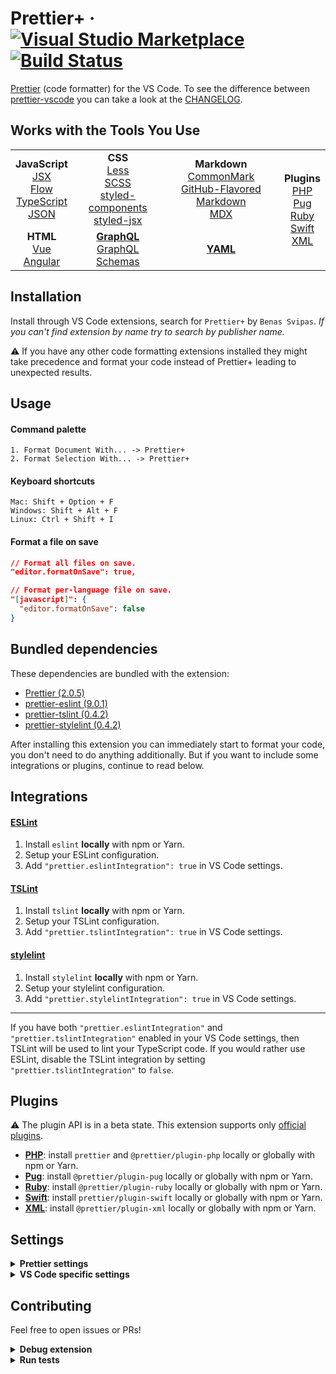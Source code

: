 # Prettier+ &middot; [![Visual Studio Marketplace](https://img.shields.io/visual-studio-marketplace/v/svipas.prettier-plus.svg)](https://marketplace.visualstudio.com/items?itemName=svipas.prettier-plus) [![Build Status](https://dev.azure.com/svipas/svipas/_apis/build/status/svipas.vscode-prettier-plus?branchName=master)](https://dev.azure.com/svipas/svipas/_build/latest?definitionId=4&branchName=master)

[Prettier](https://prettier.io) (code formatter) for the VS Code. To see the difference between [prettier-vscode](https://github.com/prettier/prettier-vscode) you can take a look at the [CHANGELOG](https://github.com/svipas/vscode-prettier-plus/blob/master/CHANGELOG.md).

## Works with the Tools You Use

<table>
  <tr align="center">
    <td>
      <strong>JavaScript</strong>
      <br />
      <a href="https://facebook.github.io/jsx">JSX</a>
      <br />
      <a href="https://flow.org">Flow</a>
      <br />
      <a href="https://www.typescriptlang.org">TypeScript</a>
      <br />
      <a href="https://json.org">JSON</a>
    </td>
    <td>
      <strong>CSS</strong>
      <br />
      <a href="http://lesscss.org">Less</a>
      <br />
      <a href="https://sass-lang.com">SCSS</a>
      <br />
      <a href="https://styled-components.com">styled-components</a>
      <br />
      <a href="https://github.com/zeit/styled-jsx">styled-jsx</a>
    </td>
    <td>
      <strong>Markdown</strong>
      <br />
      <a href="https://commonmark.org">CommonMark</a>
      <br />
      <a href="https://github.github.com/gfm">GitHub-Flavored Markdown</a>
      <br />
      <a href="https://mdxjs.com">MDX</a>
    </td>
    <td rowspan="2">
      <strong>Plugins</strong>
      <br />
      <a href="https://github.com/prettier/plugin-php">PHP</a>
      <br />
      <a href="https://github.com/prettier/plugin-pug">Pug</a>
      <br />
      <a href="https://github.com/prettier/plugin-ruby">Ruby</a>
      <br />
      <a href="https://github.com/prettier/plugin-swift">Swift</a>
      <br />
      <a href="https://github.com/prettier/plugin-xml">XML</a>
    </td>
  </tr>
  <tr align="center">
    <td>
      <strong>HTML</strong>
      <br />
      <a href="https://vuejs.org">Vue</a>
      <br />
      <a href="https://angular.io">Angular</a>
    </td>
    <td>
      <strong><a href="https://graphql.org">GraphQL</a></strong>
      <br />
      <a href="https://graphql.org/learn/schema">GraphQL Schemas</a>
    </td>
    <td>
      <strong><a href="https://yaml.org">YAML</a></strong>
    </td>
  </tr>
</table>

## Installation

Install through VS Code extensions, search for `Prettier+` by `Benas Svipas`. _If you can't find extension by name try to search by publisher name._

&#x26a0; If you have any other code formatting extensions installed they might take precedence and format your code instead of Prettier+ leading to unexpected results.

## Usage

#### Command palette

```
1. Format Document With... -> Prettier+
2. Format Selection With... -> Prettier+
```

#### Keyboard shortcuts

```
Mac: Shift + Option + F
Windows: Shift + Alt + F
Linux: Ctrl + Shift + I
```

#### Format a file on save

```json
// Format all files on save.
"editor.formatOnSave": true,

// Format per-language file on save.
"[javascript]": {
  "editor.formatOnSave": false
}
```

## Bundled dependencies

These dependencies are bundled with the extension:

- [Prettier (2.0.5)](https://github.com/prettier/prettier)
- [prettier-eslint (9.0.1)](https://github.com/prettier/prettier-eslint)
- [prettier-tslint (0.4.2)](https://github.com/azz/prettier-tslint)
- [prettier-stylelint (0.4.2)](https://github.com/hugomrdias/prettier-stylelint)

After installing this extension you can immediately start to format your code, you don't need to do anything additionally. But if you want to include some integrations or plugins, continue to read below.

## Integrations

#### [ESLint](https://github.com/prettier/prettier-eslint)

1. Install `eslint` **locally** with npm or Yarn.
2. Setup your ESLint configuration.
3. Add `"prettier.eslintIntegration": true` in VS Code settings.

#### [TSLint](https://github.com/azz/prettier-tslint)

1. Install `tslint` **locally** with npm or Yarn.
2. Setup your TSLint configuration.
3. Add `"prettier.tslintIntegration": true` in VS Code settings.

#### [stylelint](https://github.com/hugomrdias/prettier-stylelint)

1. Install `stylelint` **locally** with npm or Yarn.
2. Setup your stylelint configuration.
3. Add `"prettier.stylelintIntegration": true` in VS Code settings.

<hr>

If you have both `"prettier.eslintIntegration"` and `"prettier.tslintIntegration"` enabled in your VS Code settings, then TSLint will be used to lint your TypeScript code. If you would rather use ESLint, disable the TSLint integration by setting `"prettier.tslintIntegration"` to `false`.

## Plugins

&#x26a0; The plugin API is in a beta state. This extension supports only [official plugins](https://prettier.io/docs/en/plugins.html#official-plugins).

- **[PHP](https://github.com/prettier/plugin-php)**: install `prettier` and `@prettier/plugin-php` locally or globally with npm or Yarn.
- **[Pug](https://github.com/prettier/plugin-pug)**: install `@prettier/plugin-pug` locally or globally with npm or Yarn.
- **[Ruby](https://github.com/prettier/plugin-ruby)**: install `@prettier/plugin-ruby` locally or globally with npm or Yarn.
- **[Swift](https://github.com/prettier/plugin-swift)**: install `prettier/plugin-swift` locally or globally with npm or Yarn.
- **[XML](https://github.com/prettier/plugin-xml)**: install `@prettier/plugin-xml` locally or globally with npm or Yarn.

## Settings

<details>
<summary><strong>Prettier settings</strong></summary>

Settings will be read from (listed by priority):

1. [Prettier config file](https://prettier.io/docs/en/configuration.html)
2. `.editorconfig`

Or if there's no Prettier config file:

1. `.editorconfig`
2. VS Code settings (described below with their defaults)

#### prettier.printWidth (default: 80)

Specify the line length that the printer will wrap on. [Learn more here.](https://prettier.io/docs/en/options.html#print-width)

#### prettier.tabWidth (default: 2)

Specify the number of spaces per indentation-level. [Learn more here.](https://prettier.io/docs/en/options.html#tab-width)

#### prettier.singleQuote (default: false)

Use single quotes instead of double quotes. [Learn more here.](https://prettier.io/docs/en/options.html#quotes)

#### prettier.trailingComma (default: 'es5')

Print trailing commas wherever possible when multi-line. (A single-line array, for example, never gets trailing commas.) [Learn more here.](https://prettier.io/docs/en/options.html#trailing-commas)

Valid options:

- `"es5"` - Trailing commas where valid in ES5 (objects, arrays, etc.)
- `"none"` - No trailing commas.
- `"all"` - Trailing commas wherever possible (including function arguments). This requires node 8 or a transform.

#### prettier.bracketSpacing (default: true)

Print spaces between brackets in object literals. [Learn more here.](https://prettier.io/docs/en/options.html#bracket-spacing)

#### prettier.jsxBracketSameLine (default: false)

Put the `>` of a multi-line JSX element at the end of the last line instead of being alone on the next line (does not apply to self closing elements). [Learn more here.](https://prettier.io/docs/en/options.html#jsx-brackets)

#### prettier.parser (default: '')

Specify which parser to use. [Learn more here.](https://prettier.io/docs/en/options.html#parser)

&#x26a0; Prettier automatically infers the parser from the input file path, so you shouldn't have to change this setting.

Both the `babel` and `flow` parsers support the same set of JavaScript features (including Flow type annotations). They might differ in some edge cases, so if you run into one of those you can try `flow` instead of `babel`.

Valid options:

- `""` - Automatically infers the parser from the input file path.
- `"babel"` - Via `@babel/parser` named `babylon` until v1.16.0
- `"babel-flow"` - Same as `babel` but enables Flow parsing explicitly to avoid ambiguity. First available in v1.16.0
- `"babel-ts"` - Similar to `typescript` but uses Babel and its TypeScript plugin. First available in v2.0.0
- `"flow"` - Via `flow-parser`
- `"typescript"` - Via `@typescript-eslint/typescript-estree`. First available in v1.4.0
- `"css"` - Via `postcss-scss` and `postcss-less`, autodetects which to use. First available in v1.7.1
- `"scss"` - Same parsers as `css`, prefers `postcss-scss`. First available in v1.7.1
- `"less"` - Same parsers as `css`, prefers `postcss-less`. First available in v1.7.1
- `"json"` - Via `@babel/parser parseExpression`. First available in v1.5.0
- `"json5"` - Same parser as `json`, but outputs as `json5`. First available in v1.13.0
- `"json-stringify"` - Same parser as `json`, but outputs like `JSON.stringify`. First available in v1.13.0
- `"graphql"` - Via `graphql/language`. First available in v1.5.0
- `"markdown"` - Via `remark-parse`. First available in v1.8.0
- `"mdx"` - Via `remark-parse` and `@mdx-js/mdx`. First available in v1.15.0
- `"html"` - Via `angular-html-parser`. First available in 1.15.0
- `"vue"` - Same parser as `html`, but also formats vue-specific syntax. First available in 1.10.0
- `"angular"` - Same parser as `html`, but also formats angular-specific syntax via `angular-estree-parser`. First available in 1.15.0
- `"lwc"` - Same parser as `html`, but also formats LWC-specific syntax for unquoted template attributes. First available in 1.17.0
- `"yaml` - Via `yaml` and `yaml-unist-parser`. First available in 1.14.0

#### prettier.semi (default: true)

Print semicolons at the ends of statements. [Learn more here.](https://prettier.io/docs/en/options.html#semicolons)

#### prettier.useTabs (default: false)

Indent lines with tabs instead of spaces. [Learn more here.](https://prettier.io/docs/en/options.html#tabs)

#### prettier.proseWrap (default: 'preserve')

By default, Prettier will wrap markdown text as-is since some services use a linebreak-sensitive renderer, e.g. GitHub comment and BitBucket. In some cases you may want to rely on editor/viewer soft wrapping instead, so this option allows you to opt out with `"never"`. [Learn more here.](https://prettier.io/docs/en/options.html#prose-wrap)

Valid options:

- `"preserve"` - Wrap prose as-is. First available in v1.9.0
- `"always"` - Wrap prose if it exceeds the print width.
- `"never"` - Do not wrap prose.

#### prettier.arrowParens (default: 'always')

Include parentheses around a sole arrow function parameter. [Learn more here.](https://prettier.io/docs/en/options.html#arrow-function-parentheses)

Valid options:

- `"always"` - Always include parens. Example: `(x) => x`
- `"avoid"` - Omit parens when possible. Example: `x => x`

#### prettier.jsxSingleQuote (default: false)

Use single quotes instead of double quotes in JSX. [Learn more here.](https://prettier.io/docs/en/options.html#jsx-quotes)

#### prettier.htmlWhitespaceSensitivity (default: 'css')

Specify the global whitespace sensitivity for HTML files. [Learn more here.](https://prettier.io/docs/en/options.html#html-whitespace-sensitivity)

Valid options:

- `"css"` - Respect the default value of CSS `display` property.
- `"strict"` - Whitespaces are considered sensitive.
- `"ignore"` - Whitespaces are considered insensitive.

#### prettier.vueIndentScriptAndStyle (default: false)

Whether or not to indent the code inside `<script>` and `<style>` tags in Vue files. Some people (like the creator of Vue) don’t indent to save an indentation level, but this might break code folding in your editor. [Learn more here.](https://prettier.io/docs/en/options.html#vue-files-script-and-style-tags-indentation)

Valid options:

- `"false"` - Do not indent script and style tags in Vue files.
- `"true"` - Indent script and style tags in Vue files.

#### prettier.endOfLine (default: 'lf')

Specify the end of line used by Prettier. [Learn more here.](https://prettier.io/docs/en/options.html#end-of-line)

Valid options:

- `"lf"` - Line Feed only (`\n`), common on Linux and macOS as well as inside git repos
- `"crlf"` - Carriage Return + Line Feed characters (`\r\n`), common on Windows
- `"cr"` - Carriage Return character only (`\r`), used very rarely
- `"auto"` - Maintain existing line endings (mixed values within one file are normalised by looking at what's used after the first line)

#### prettier.quoteProps (default: 'as-needed')

Change when properties in objects are quoted. [Learn more here.](https://prettier.io/docs/en/options.html#quote-props)

Valid options:

- `"as-needed"` - Only add quotes around object properties where required.
- `"consistent"` - If at least one property in an object requires quotes, quote all properties.
- `"preserve"` - Respect the input use of quotes in object properties.

</details>

<details>
<summary><strong>VS Code specific settings</strong></summary>

These settings are specific to VS Code and need to be set in the VS Code settings file. See the [documentation](https://code.visualstudio.com/docs/getstarted/settings) for how to do that.

#### prettier.eslintIntegration (default: false)

Use [prettier-eslint](https://github.com/prettier/prettier-eslint) to format **JavaScript, TypeScript and Vue**.

#### prettier.tslintIntegration (default: false)

Use [prettier-tslint](https://github.com/azz/prettier-tslint) to format **TypeScript**.

#### prettier.stylelintIntegration (default: false)

Use [prettier-stylelint](https://github.com/hugomrdias/prettier-stylelint) to format **CSS, SCSS and Less**.

#### prettier.requireConfig (default: false)

Require a config file to format code.

#### prettier.ignorePath (default: .prettierignore)

Path to a `.prettierignore` or similar file such as `.gitignore`. Files which match will not be formatted. Set to `null` to not read ignore files. **Restart required.**

#### prettier.disableLanguages (default: [])

List of languages IDs to ignore. **Restart required.** _Disabling a language enabled in a parent folder will prevent formatting instead of letting any other formatter to run._

</details>

## Contributing

Feel free to open issues or PRs!

<details>
<summary><strong>Debug extension</strong></summary>

- Open this repository inside VS Code.
- Run `Debug: Select and Start Debugging` from command palette or open debug sidebar.
- Select `Launch extension`.

</details>

<details>
<summary><strong>Run tests</strong></summary>

- Run tests from terminal via `npm run test`

</details>
